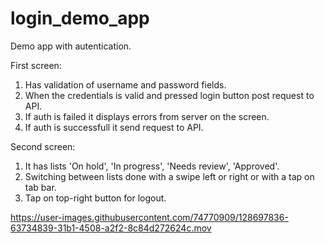 # login_demo_app

Demo app with autentication.

First screen:

1. Has validation of username and password fields.
2. When the credentials is valid and pressed login button post request to API.
3. If auth is failed it displays errors from server on the screen.
4. If auth is successfull it send request to API.

Second screen:

1. It has lists 'On hold', 'In progress', 'Needs review', 'Approved'.
2. Switching between lists done with a swipe left or right or with a tap on tab bar.
3. Tap on top-right button for logout.

https://user-images.githubusercontent.com/74770909/128697836-63734839-31b1-4508-a2f2-8c84d272624c.mov
